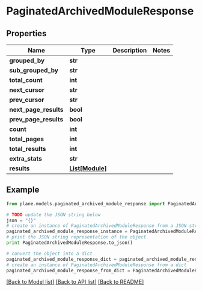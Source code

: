 # PaginatedArchivedModuleResponse


## Properties
Name | Type | Description | Notes
------------ | ------------- | ------------- | -------------
**grouped_by** | **str** |  | 
**sub_grouped_by** | **str** |  | 
**total_count** | **int** |  | 
**next_cursor** | **str** |  | 
**prev_cursor** | **str** |  | 
**next_page_results** | **bool** |  | 
**prev_page_results** | **bool** |  | 
**count** | **int** |  | 
**total_pages** | **int** |  | 
**total_results** | **int** |  | 
**extra_stats** | **str** |  | 
**results** | [**List[Module]**](Module.md) |  | 

## Example

```python
from plane.models.paginated_archived_module_response import PaginatedArchivedModuleResponse

# TODO update the JSON string below
json = "{}"
# create an instance of PaginatedArchivedModuleResponse from a JSON string
paginated_archived_module_response_instance = PaginatedArchivedModuleResponse.from_json(json)
# print the JSON string representation of the object
print PaginatedArchivedModuleResponse.to_json()

# convert the object into a dict
paginated_archived_module_response_dict = paginated_archived_module_response_instance.to_dict()
# create an instance of PaginatedArchivedModuleResponse from a dict
paginated_archived_module_response_from_dict = PaginatedArchivedModuleResponse.from_dict(paginated_archived_module_response_dict)
```
[[Back to Model list]](../README.md#documentation-for-models) [[Back to API list]](../README.md#documentation-for-api-endpoints) [[Back to README]](../README.md)



